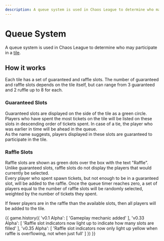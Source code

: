 ```yaml
---
description: A queue system is used in Chaos League to determine who may participate in a tile.
---
```


# Queue System

A queue system is used in Chaos League to determine who may participate in a [tile](../twitch-tiles/index.md).

## How it works

Each tile has a set of guaranteed and raffle slots. The number of guaranteed and raffle slots depends on the tile itself, but can range from 3 guaranteed and 2 ruffle up to 8 for each.

### Guaranteed Slots

Guaranteed slots are displayed on the side of the tile as a green circle. Players who have spent the most tickets on the tile will be listed on these slots in descending order of tickets spent. In case of a tie, the player who was earlier in time will be ahead in the queue.  
As the name suggests, players displayed in these slots are guaranteed to participate in the tile.

### Raffle Slots

Raffle slots are shown as green dots over the box with the text "Raffle". Unlike guaranteed slots, raffle slots do not display the players that would currently be selected.  
Every player who spent spawn tickets, but not enough to be in a guaranteed slot, will be added to the raffle. Once the queue timer reaches zero, a set of players equal to the number of raffle slots will be randomly selected, weighted by the number of tickets they spent.

If fewer players are in the raffle than the available slots, then all players will be added to the tile.

{{ game.history({
    'v0.1 Alpha': [
        'Gameplay mechanic added'
    ],
    'v0.33 Alpha': [
        'Raffle slot indicators now light up to indicate how many slots are filled'
    ],
    'v0.35 Alpha': [
        'Raffle slot indicators now only light up yellow when raffle is overflowing, not when just full'
    ]
}) }}